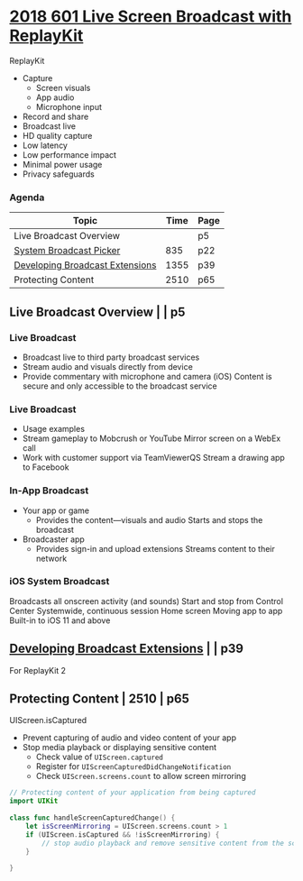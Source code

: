 # [2018 601 Live Screen Broadcast with ReplayKit](https://developer.apple.com/videos/play/wwdc2018/601/)

ReplayKit

- Capture
  - Screen visuals
  - App audio
  - Microphone input
- Record and share
- Broadcast live
- HD quality capture
- Low latency
- Low performance impact
- Minimal power usage
- Privacy safeguards


### Agenda

Topic|Time|Page
---|---|---
Live Broadcast Overview | | p5
[System Broadcast Picker](2-system-broadcast-picker.md) | 835 | p22
[Developing Broadcast Extensions](3-developing-broadcast-extensions.md) | 1355 | p39
Protecting Content | 2510 | p65

## Live Broadcast Overview | | p5



### Live Broadcast

- Broadcast live to third party broadcast services
- Stream audio and visuals directly from device
- Provide commentary with microphone and camera (iOS) Content is secure and only accessible to the broadcast service


### Live Broadcast

- Usage examples
- Stream gameplay to Mobcrush or YouTube Mirror screen on a WebEx call
- Work with customer support via TeamViewerQS Stream a drawing app to Facebook


### In-App Broadcast

- Your app or game
  - Provides the content—visuals and audio Starts and stops the broadcast
- Broadcaster app
  - Provides sign-in and upload extensions Streams content to their network


### iOS System Broadcast

Broadcasts all onscreen activity (and sounds)
Start and stop from Control Center
Systemwide, continuous session
Home screen Moving app to app
Built-in to iOS 11 and above


## [Developing Broadcast Extensions](3-developing-broadcast-extensions.md) | | p39

For ReplayKit 2


## Protecting Content | 2510 | p65

UIScreen.isCaptured

- Prevent capturing of audio and video content of your app
- Stop media playback or displaying sensitive content
  - Check value of `UIScreen.captured`
  - Register for `UIScreenCapturedDidChangeNotification`
  - Check `UIScreen.screens.count` to allow screen mirroring


```swift
// Protecting content of your application from being captured
import UIKit
 
class func handleScreenCapturedChange() {
    let isScreenMirroring = UIScreen.screens.count > 1
    if (UIScreen.isCaptured && !isScreenMirroring) {
        // stop audio playback and remove sensitive content from the screen
    }
    
}
```
